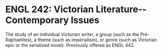 # ENGL 242: Victorian Literature--Contemporary Issues

The study of an individual Victorian writer, a group (such as the Pre-Raphaelites), a theme (such as imperialism), or genre (such as Victorian epic or the serialized novel). Previously offered as ENGL 442.